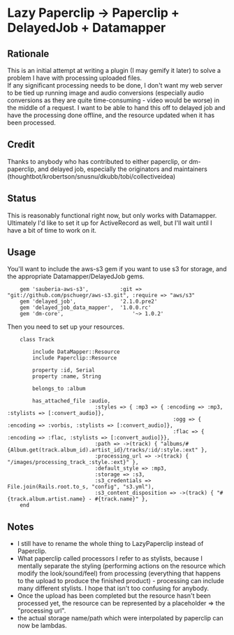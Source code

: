 Lazy Paperclip -> Paperclip + DelayedJob + Datamapper
=====================================================

Rationale
---------

This is an initial attempt at writing a plugin (I may gemify it later) to solve a problem I have with processing uploaded files.  
If any significant processing needs to be done, I don't want my web server to be tied up running image and audio conversions (especially audio conversions as they are quite time-consuming - video would be worse) in the middle of a request.
I want to be able to hand this off to delayed job and have the processing done offline, and the resource updated when it has been processed.

Credit
------

Thanks to anybody who has contributed to either paperclip, or dm-paperclip, and delayed job, especially the originators and maintainers (thoughtbot/krobertson/snusnu/dkubb/tobi/collectiveidea)

Status
------

This is reasonably functional right now, but only works with Datamapper.  Ultimately I'd like to set it up for ActiveRecord as well, but I'll wait until I have a bit of time to work on it.

Usage
-----

You'll want to include the aws-s3 gem if you want to use s3 for storage, and the appropriate Datamapper/DelayedJob gems. 

		gem 'sauberia-aws-s3',          :git => "git://github.com/pschuegr/aws-s3.git", :require => "aws/s3"
		gem 'delayed_job',              '2.1.0.pre2'
		gem 'delayed_job_data_mapper',  '1.0.0.rc'
		gem 'dm-core',              		'~> 1.0.2'

Then you need to set up your resources.

		class Track

			include DataMapper::Resource
			include Paperclip::Resource

			property :id, Serial
			property :name, String

			belongs_to :album

			has_attached_file :audio,
								:styles => { :mp3 => { :encoding => :mp3, :stylists => [:convert_audio]},
														 :ogg => { :encoding => :vorbis, :stylists => [:convert_audio]},
														 :flac => { :encoding => :flac, :stylists => [:convert_audio]}},
								:path => ->(track) { "albums/#{Album.get(track.album_id).artist_id}/tracks/:id/:style.:ext" },
								:processing_url => ->(track) { "/images/processing_track_:style.:ext}" },
								:default_style => :mp3,
								:storage => :s3,
								:s3_credentials => File.join(Rails.root.to_s, "config", "s3.yml"),
								:s3_content_disposition => ->(track) { "#{track.album.artist.name} - #{track.name}" },
		end

Notes
------

* I still have to rename the whole thing to LazyPaperclip instead of Paperclip.  
* What paperclip called processors I refer to as stylists, because I mentally separate the styling (performing actions on the resource which modify the look/sound/feel) from processing (everything that happens to the upload to produce the finished product) - processing can include many different stylists.  I hope that isn't too confusing for anybody.
* Once the upload has been completed but the resource hasn't been processed yet, the resource can be represented by a placeholder => the "processing url".
* the actual storage name/path which were interpolated by paperclip can now be lambdas.
